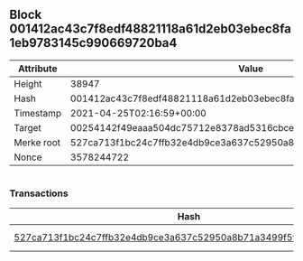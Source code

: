 ## Block 001412ac43c7f8edf48821118a61d2eb03ebec8fa1eb9783145c990669720ba4

Attribute | Value
--- | ---
Height | 38947
Hash | 001412ac43c7f8edf48821118a61d2eb03ebec8fa1eb9783145c990669720ba4
Timestamp | 2021-04-25T02:16:59+00:00
Target | 00254142f49eaaa504dc75712e8378ad5316cbcead634704b3734b6271167cc4
Merke root | 527ca713f1bc24c7ffb32e4db9ce3a637c52950a8b71a3499f5f4a42a239338c
Nonce | 3578244722

```

```

### Transactions

Hash | Amount
--- | ---
[527ca713f1bc24c7ffb32e4db9ce3a637c52950a8b71a3499f5f4a42a239338c](527ca713f1bc24c7ffb32e4db9ce3a637c52950a8b71a3499f5f4a42a239338c.md) | 10.00000000 SKEPTI 

